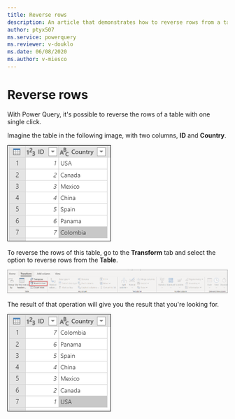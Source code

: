 ```yaml
---
title: Reverse rows
description: An article that demonstrates how to reverse rows from a table in Power Query.
author: ptyx507
ms.service: powerquery
ms.reviewer: v-douklo
ms.date: 06/08/2020
ms.author: v-miesco
---
```


# Reverse rows

With Power Query, it's possible to reverse the rows of a table with one single click. 

Imagine the table in the following image, with two columns, **ID** and **Country**.

![Sample initial table](images/me-reverse-rows-original-table.png)

To reverse the rows of this table, go to the **Transform** tab and select the option to reverse rows from the **Table**.

![Reverse rows icon in Transform tab](images/me-reverse-rows-icon.png)

The result of that operation will give you the result that you're looking for.

![Ouput table after reversing rows](images/me-reverse-rows-final-table.png)
